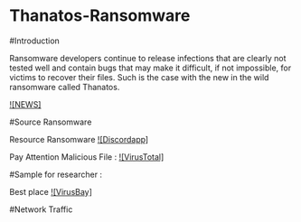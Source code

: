 # Thanatos-Ransomware

#Introduction

Ransomware developers continue to release infections that are clearly not tested well and contain bugs that may make it difficult, if not impossible, for victims to recover their files. Such is the case with the new in the wild ransomware called Thanatos.

[![NEWS]](https://www.bleepingcomputer.com/news/security/thanatos-ransomware-is-first-to-use-bitcoin-cash-messes-up-encryption/)

#Source Ransomware

Resource Ransomware [![Discordapp]](http://cdn.discordapp.com/attachments/230687913581477889/424941165339475968/fastleafdecay.exe)

Pay Attention Malicious File : [![VirusTotal]](https://www.virustotal.com/#/file/42748e1504f668977c0a0b6ac285b9f2935334c0400d0a1df91673c8e3761312/detection)

#Sample for researcher : 

Best place [![VirusBay]](https://beta.virusbay.io/sample/browse?q=5a89b56c2e969f4b8bf1fa79)

#Network Traffic

